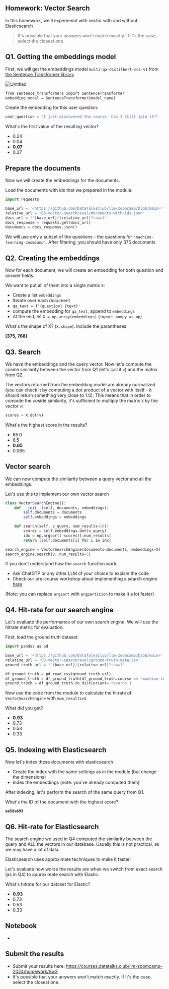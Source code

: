 ## Homework: Vector Search

In this homework, we'll experiemnt with vector with and without Elasticsearch

> It's possible that your answers won't match exactly. If it's the case, select the closest one.
> 

## Q1. Getting the embeddings model

First, we will get the embeddings model `multi-qa-distilbert-cos-v1` from
[the Sentence Transformer library](https://www.sbert.net/docs/sentence_transformer/pretrained_models.html#model-overview)

![Untitled](https://prod-files-secure.s3.us-west-2.amazonaws.com/8838976b-3f69-4ca1-bc9c-e1e9cbd08aa6/0d75126f-ad3d-4afa-9b03-deaadf91115e/Untitled.png)

```bash
from sentence_transformers import SentenceTransformer
embedding_model = SentenceTransformer(model_name)

```

Create the embedding for this user question:

```python
user_question = "I just discovered the course. Can I still join it?"

```

What's the first value of the resulting vector?

- 0.24
- 0.04
- **0.07**
- 0.27

## Prepare the documents

Now we will create the embeddings for the documents.

Load the documents with ids that we prepared in the module:

```python
import requests

base_url = '<https://github.com/DataTalksClub/llm-zoomcamp/blob/main>'
relative_url = '03-vector-search/eval/documents-with-ids.json'
docs_url = f'{base_url}/{relative_url}?raw=1'
docs_response = requests.get(docs_url)
documents = docs_response.json()

```

We will use only a subset of the questions - the questions
for `"machine-learning-zoomcamp"`. After filtering, you should
have only 375 documents

## Q2. Creating the embeddings

Now for each document, we will create an embedding for both question and answer fields.

We want to put all of them into a single matrix `X`:

- Create a list `embeddings`
- Iterate over each document
- `qa_text = f'{question} {text}'`
- compute the embedding for `qa_text`, append to `embeddings`
- At the end, let `X = np.array(embeddings)` (`import numpy as np`)

What's the shape of X? (`X.shape`). Include the parantheses.

**(375, 768)**

## Q3. Search

We have the embeddings and the query vector. Now let's compute the
cosine similarity between the vector from Q1 (let's call it `v`) and the matrix from Q2.

The vectors returned from the embedding model are already
normalized (you can check it by computing a dot product of a vector
with itself - it should return something very close to 1.0). This means that in order
to compute the coside similarity, it's sufficient to
multiply the matrix `X` by the vector `v`:

```python
scores = X.dot(v)

```

What's the highest score in the results?

- 65.0
- 6.5
- **0.65**
- 0.065

## Vector search

We can now compute the similarity between a query vector and all the embeddings.

Let's use this to implement our own vector search

```python
class VectorSearchEngine():
    def __init__(self, documents, embeddings):
        self.documents = documents
        self.embeddings = embeddings

    def search(self, v_query, num_results=10):
        scores = self.embeddings.dot(v_query)
        idx = np.argsort(-scores)[:num_results]
        return [self.documents[i] for i in idx]

search_engine = VectorSearchEngine(documents=documents, embeddings=X)
search_engine.search(v, num_results=5)

```

If you don't understand how the `search` function work:

- Ask ChatGTP or any other LLM of your choice to explain the code
- Check our pre-course workshop about implementing a search engine [here](https://github.com/alexeygrigorev/build-your-own-search-engine)

(Note: you can replace `argsort` with `argpartition` to make it a lot faster)

## Q4. Hit-rate for our search engine

Let's evaluate the performance of our own search engine. We will
use the hitrate metric for evaluation.

First, load the ground truth dataset:

```python
import pandas as pd

base_url = '<https://github.com/DataTalksClub/llm-zoomcamp/blob/main>'
relative_url = '03-vector-search/eval/ground-truth-data.csv'
ground_truth_url = f'{base_url}/{relative_url}?raw=1'

df_ground_truth = pd.read_csv(ground_truth_url)
df_ground_truth = df_ground_truth[df_ground_truth.course == 'machine-learning-zoomcamp']
ground_truth = df_ground_truth.to_dict(orient='records')

```

Now use the code from the module to calculate the hitrate of
`VectorSearchEngine` with `num_results=5`.

What did you get?

- **0.93**
- 0.73
- 0.53
- 0.33

## Q5. Indexing with Elasticsearch

Now let's index these documents with elasticsearch

- Create the index with the same settings as in the module (but change the dimensions)
- Index the embeddings (note: you've already computed them)

After indexing, let's perform the search of the same query from Q1.

What's the ID of the document with the highest score?

**`ee58a693`**

## Q6. Hit-rate for Elasticsearch

The search engine we used in Q4 computed the similarity between
the query and ALL the vectors in our database. Usually this is
not practical, as we may have a lot of data.

Elasticsearch uses approximate techniques to make it faster.

Let's evaluate how worse the results are when we switch from
exact search (as in Q4) to approximate search with Elastic.

What's hitrate for our dataset for Elastic?

- **0.93**
- 0.73
- 0.53
- 0.33

## Notebook

- 

## Submit the results

- Submit your results here: https://courses.datatalks.club/llm-zoomcamp-2024/homework/hw3
- It's possible that your answers won't match exactly. If it's the case, select the closest one.